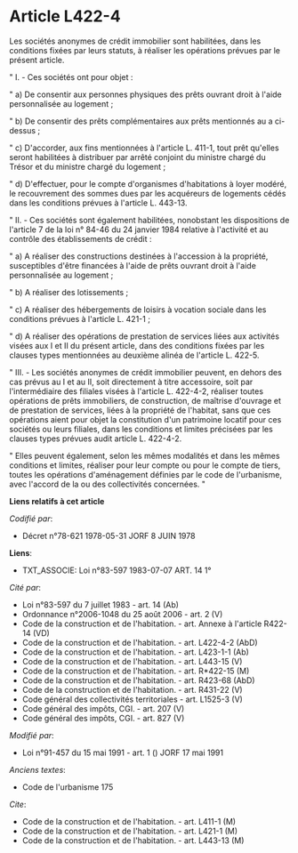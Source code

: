 # Article L422-4

Les sociétés anonymes de crédit immobilier sont habilitées, dans les conditions fixées par leurs statuts, à réaliser les
opérations prévues par le présent article.

" I. - Ces sociétés ont pour objet :

" a) De consentir aux personnes physiques des prêts ouvrant droit à l'aide personnalisée au logement ;

" b) De consentir des prêts complémentaires aux prêts mentionnés au a ci-dessus ;

" c) D'accorder, aux fins mentionnées à l'article L. 411-1, tout prêt qu'elles seront habilitées à distribuer par arrêté
conjoint du ministre chargé du Trésor et du ministre chargé du logement ;

" d) D'effectuer, pour le compte d'organismes d'habitations à loyer modéré, le recouvrement des sommes dues par les
acquéreurs de logements cédés dans les conditions prévues à l'article L. 443-13.

" II. - Ces sociétés sont également habilitées, nonobstant les dispositions de l'article 7 de la loi n° 84-46 du 24 janvier
1984 relative à l'activité et au contrôle des établissements de crédit :

" a) A réaliser des constructions destinées à l'accession à la propriété, susceptibles d'être financées à l'aide de prêts
ouvrant droit à l'aide personnalisée au logement ;

" b) A réaliser des lotissements ;

" c) A réaliser des hébergements de loisirs à vocation sociale dans les conditions prévues à l'article L. 421-1 ;

" d) A réaliser des opérations de prestation de services liées aux activités visées aux I et II du présent article, dans des
conditions fixées par les clauses types mentionnées au deuxième alinéa de l'article L. 422-5.

" III. - Les sociétés anonymes de crédit immobilier peuvent, en dehors des cas prévus au I et au II, soit directement à titre
accessoire, soit par l'intermédiaire des filiales visées à l'article L. 422-4-2, réaliser toutes opérations de prêts
immobiliers, de construction, de maîtrise d'ouvrage et de prestation de services, liées à la propriété de l'habitat, sans que
ces opérations aient pour objet la constitution d'un patrimoine locatif pour ces sociétés ou leurs filiales, dans les
conditions et limites précisées par les clauses types prévues audit article L. 422-4-2.

" Elles peuvent également, selon les mêmes modalités et dans les mêmes conditions et limites, réaliser pour leur compte ou
pour le compte de tiers, toutes les opérations d'aménagement définies par le code de l'urbanisme, avec l'accord de la ou des
collectivités concernées. "

**Liens relatifs à cet article**

_Codifié par_:

  - Décret n°78-621 1978-05-31 JORF 8 JUIN 1978

**Liens**:

  - TXT_ASSOCIE: Loi n°83-597 1983-07-07 ART. 14 1°

_Cité par_:

  - Loi n°83-597 du 7 juillet 1983 - art. 14 (Ab)
  - Ordonnance n°2006-1048 du 25 août 2006 - art. 2 (V)
  - Code de la construction et de l'habitation. - art. Annexe à l'article R422-14 (VD)
  - Code de la construction et de l'habitation. - art. L422-4-2 (AbD)
  - Code de la construction et de l'habitation. - art. L423-1-1 (Ab)
  - Code de la construction et de l'habitation. - art. L443-15 (V)
  - Code de la construction et de l'habitation. - art. R*422-15 (M)
  - Code de la construction et de l'habitation. - art. R423-68 (AbD)
  - Code de la construction et de l'habitation. - art. R431-22 (V)
  - Code général des collectivités territoriales - art. L1525-3 (V)
  - Code général des impôts, CGI. - art. 207 (V)
  - Code général des impôts, CGI. - art. 827 (V)

_Modifié par_:

  - Loi n°91-457 du 15 mai 1991 - art. 1 () JORF 17 mai 1991

_Anciens textes_:

  - Code de l'urbanisme 175

_Cite_:

  - Code de la construction et de l'habitation. - art. L411-1 (M)
  - Code de la construction et de l'habitation. - art. L421-1 (M)
  - Code de la construction et de l'habitation. - art. L443-13 (M)
